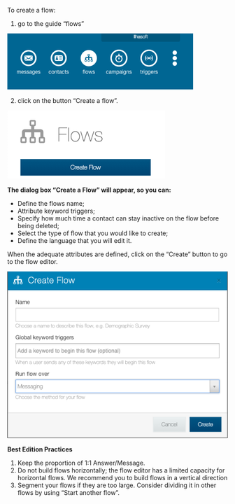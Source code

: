 To create a flow:

1. go to the guide “flows” 

![](/img/flow/flow12.png)

2. click on the button “Create a flow”.

![](/img/flow/flow13.png)

**The dialog box “Create a Flow” will appear, so you can:**
- Define the flows name;
- Attribute keyword triggers;
- Specify how much time a contact can stay inactive on the flow before being deleted;
- Select the type of flow that you would like to create;
- Define the language that you will edit it.

When the adequate attributes are defined, click on the “Create” button to go to the flow editor.

![](/img/flow/flow14.png)


**Best Edition Practices**
1. Keep the proportion of 1:1 Answer/Message. 
2. Do not build flows horizontally; the flow editor has a limited capacity for horizontal flows.  We recommend you to build flows in a  vertical direction 
3. Segment your flows if  they are too large. Consider dividing it in other flows by using “Start another flow”.


